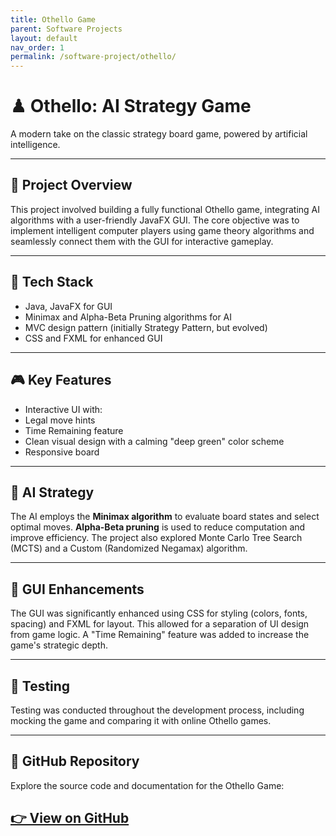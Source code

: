 ```yaml
---
title: Othello Game
parent: Software Projects
layout: default
nav_order: 1
permalink: /software-project/othello/
---
```


# ♟ Othello: AI Strategy Game

A modern take on the classic strategy board game, powered by artificial intelligence.

---

## 🎯 Project Overview

This project involved building a fully functional Othello game, integrating AI algorithms with a user-friendly JavaFX GUI. The core objective was to implement intelligent computer players using game theory algorithms and seamlessly connect them with the GUI for interactive gameplay.

---

## 🔧 Tech Stack

-   Java, JavaFX for GUI 
-   Minimax and Alpha-Beta Pruning algorithms for AI 
-   MVC design pattern (initially Strategy Pattern, but evolved)
-   CSS and FXML for enhanced GUI

---

## 🎮 Key Features

-   Interactive UI with:
  -   Legal move hints
  -   Time Remaining feature 
-   Clean visual design with a calming "deep green" color scheme 
-   Responsive board

---

## 🤖 AI Strategy

The AI employs the **Minimax algorithm** to evaluate board states and select optimal moves. **Alpha-Beta pruning** is used to reduce computation and improve efficiency. The project also explored Monte Carlo Tree Search (MCTS) and a Custom (Randomized Negamax) algorithm.

---

## 🎨 GUI Enhancements

The GUI was significantly enhanced using CSS for styling (colors, fonts, spacing) and FXML for layout. This allowed for a separation of UI design from game logic. A "Time Remaining" feature was added to increase the game's strategic depth.

---

## 🧪 Testing

Testing was conducted throughout the development process, including mocking the game and comparing it with online Othello games.

---
## 🔗 GitHub Repository

Explore the source code and documentation for the Othello Game:

[👉 View on GitHub](tinyurl.com/othelledemo)
---